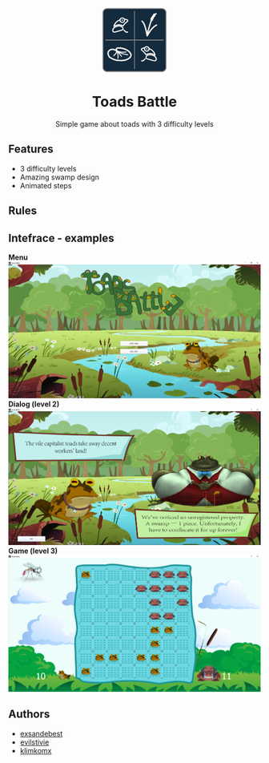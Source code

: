 <p align="center"><a href="https://raw.githubusercontent.com/exsandebest/ToadsBattle/master/img/original_icon.png"><img src="https://raw.githubusercontent.com/exsandebest/ToadsBattle/master/img/original_icon.png" height=128 width=128/></a></p>
<h1 align="center">Toads Battle</h1>
<p align="center">Simple game about toads with 3 difficulty levels</p>

## Features
* 3 difficulty levels
* Amazing swamp design
* Animated steps
## Rules
## Intefrace - examples
**Menu**  
![](https://raw.githubusercontent.com/exsandebest/ToadsBattle/master/examples/screenshots/menu.png)  
**Dialog (level 2)**  
![](https://raw.githubusercontent.com/exsandebest/ToadsBattle/master/examples/screenshots/dialog_2.png)  
**Game (level 3)**  
![](https://raw.githubusercontent.com/exsandebest/ToadsBattle/master/examples/screenshots/game_3.png)
## Authors
* [exsandebest](https://github.com/exsandebest) 
* [evilstivie](https://github.com/evilstivie)
* [klimkomx](https://github.com/klimkomx)
